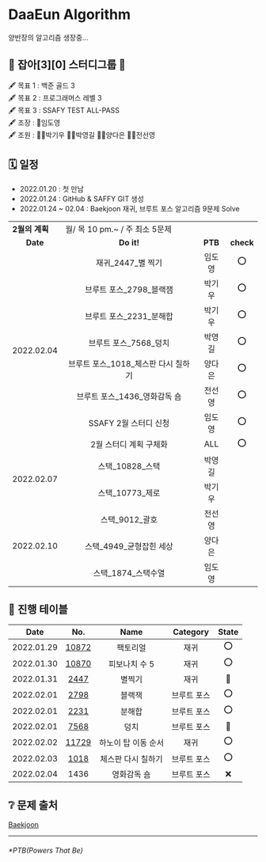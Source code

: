DaaEun Algorithm
===
양반장의 알고리즘 생장중...


## 🤜 잡아[3][0] 스터디그룹 🤛   
🖋 목표 1 : 백준 골드 3   
🖋 목표 2 : 프로그래머스 레벨 3   
🖋 목표 3 : SSAFY TEST ALL-PASS   
🖋 조장 : 🤴임도영    
🖋 조원 : 👨‍💻박기우 👨‍💻박영길 👩‍💻양다은 👩‍💻전선영   


## 🗓 일정 
- 2022.01.20 : 첫 만남
- 2022.01.24 : GitHub & SAFFY GIT 생성 
- 2022.01.24 ~ 02.04 : Baekjoon 재귀, 브루트 포스 알고리즘 9문제 Solve    

<table>
  <tr>
    <td colspan="1"><b>2월의 계획</b></td>
     <td colspan="3">월/ 목 10 pm.~ / 주 최소 5문제 </td>
  </tr>
  <tr align="center">
    <td><b>Date</b></td>
    <td><b>Do it!</b></td>
    <td><b>PTB</b></td>
    <td><b>check</b></td>
  </tr>
  <tr align="center">
    <td rowspan="8" >2022.02.04</td>
    <td>재귀_2447_별 찍기</td>
    <td>임도영</td>
    <td>⭕️</td>
  </tr>
  <tr align="center">
    <td>브루트 포스_2798_블랙잼</td>
    <td>박기우</td>
    <td>⭕️</td>
  </tr>
  <tr align="center">
    <td>브루트 포스_2231_분해합</td>
    <td>박기우</td>
    <td>⭕️</td>
  </tr>
  <tr align="center">
    <td>브루트 포스_7568_덩치</td>
    <td>박영길</td>
    <td>⭕️</td>
  </tr>
  <tr align="center">
    <td>브루트 포스_1018_체스판 다시 칠하기</td>
    <td>양다은</td>
    <td>⭕️</td>
  </tr>
  <tr align="center">
    <td>브루트 포스_1436_영화감독 숌</td>
    <td>전선영</td>
    <td>⭕️</td>
  </tr>
  <tr align="center">
    <td>SSAFY 2월 스터디 신청</td>
    <td>임도영</td>
    <td>⭕️</td>
  </tr>
  <tr align="center">
    <td>2월 스터디 계획 구체화</td>
    <td>ALL</td>
    <td>⭕️</td>
  </tr>
  <tr align="center">
    <td rowspan="2" >2022.02.07</td>
    <td>스택_10828_스택</td>
    <td>박영길</td>
    <td></td>
  </tr>
  <tr align="center">
    <td>스택_10773_제로</td>
    <td>박기우</td>
    <td></td>
  </tr>
   <tr align="center">
    <td rowspan="3" >2022.02.10</td>
    <td>스택_9012_괄호</td>
    <td>전선영</td>
    <td></td>
  </tr>
  <tr align="center">
    <td>스택_4949_균형잡힌 세상</td>
    <td>양다은</td>
    <td></td>
  </tr>
  <tr align="center">
    <td>스택_1874_스택수열</td>
    <td>임도영</td>
    <td></td>
  </tr>
</table>


## 🚥 진행 테이블
|Date|No.|Name|Category|State|
|:-:|:-:|:-:|:-:|:-:|
|2022.01.29|[10872](https://github.com/Java-3-0/DaaEun_Algorithm/tree/main/workspace/bj_10872/src)|팩토리얼|재귀|⭕️|
|2022.01.30|[10870](https://github.com/Java-3-0/DaaEun_Algorithm/tree/main/workspace/bj_10870/src)|피보나치 수 5|재귀|⭕️|
|2022.01.31|[2447](https://github.com/Java-3-0/DaaEun_Algorithm/tree/main/workspace/bj_2447/src)|별찍기|재귀|💢|
|2022.02.01|[2798](https://github.com/Java-3-0/DaaEun_Algorithm/tree/main/workspace/bj_2798/src)|블랙잭|브루트 포스|⭕️|
|2022.02.01|[2231](https://github.com/Java-3-0/DaaEun_Algorithm/tree/main/workspace/bj_2231/src)|분해합|브루트 포스|⭕️|
|2022.02.01|[7568](https://github.com/Java-3-0/DaaEun_Algorithm/tree/main/workspace/bj_7568/src)|덩치|브루트 포스|💢|
|2022.02.02|[11729](https://github.com/Java-3-0/DaaEun_Algorithm/tree/main/workspace/bj_11729/src)|하노이 탑 이동 순서|재귀|⭕️|
|2022.02.03|[1018](https://github.com/Java-3-0/DaaEun_Algorithm/tree/main/workspace/bj_1018/src)|체스판 다시 칠하기|브루트 포스|⭕️|
|2022.02.04|1436|영화감독 숌|브루트 포스|❌|


## ❔ 문제 출처
[Baekjoon](https://www.acmicpc.net/)


* * *
###### *PTB(Powers That Be)
